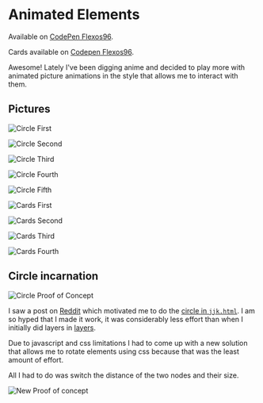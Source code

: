 # Animated Elements

Available on [CodePen Flexos96](https://codepen.io/Flexos96/pen/NWELEgq?editors=0010).

Cards available on [Codepen Flexos96](https://codepen.io/Flexos96/pen/abQjEEb?editors=0010).

Awesome! Lately I've been digging anime and decided to play more with animated picture animations in the style that allows me to interact with them.

## Pictures

![Circle First](./asset/circle_a.png)

![Circle Second](./asset/circle_b.png)

![Circle Third](./asset/circle_c.png)

![Circle Fourth](./asset/circle_d.png)

![Circle Fifth](./asset/circle_e.png)

![Cards First](./asset/cards_a.png)

![Cards Second](./asset/cards_b.png)

![Cards Third](./asset/cards_c.png)

![Cards Fourth](./asset/cards_d.png)

## Circle incarnation

![Circle Proof of Concept](./asset/CIRCULAR_PICTURES.PROOF_OF_CONCEPT.png)

I saw a post on [Reddit](https://www.reddit.com/r/TokyoGhoul/comments/156qt2s/i_colored_a_panel/) which motivated me to do the [circle in `jjk.html`](./jjk.html). I am so hyped that I made it work, it was considerably less effort than when I initially did layers in [layers](../layers).

Due to javascript and css limitations I had to come up with a new solution that allows me to rotate elements using css because that was the least amount of effort.

All I had to do was switch the distance of the two nodes and their size.

![New Proof of concept](./asset/CIRCULAR_PICTURES_ROTATION.png)
